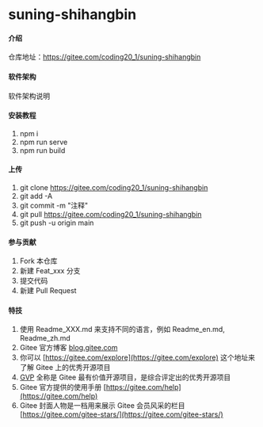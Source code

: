 # suning-shihangbin

#### 介绍
仓库地址：https://gitee.com/coding20_1/suning-shihangbin

#### 软件架构
软件架构说明


#### 安装教程

1.  npm i
2.  npm run serve
3.  npm run build

#### 上传

1.  git clone https://gitee.com/coding20_1/suning-shihangbin
2.  git add -A
3.  git commit -m "注释"
4.  git pull https://gitee.com/coding20_1/suning-shihangbin
5.  git push -u origin main

#### 参与贡献

1.  Fork 本仓库
2.  新建 Feat_xxx 分支
3.  提交代码
4.  新建 Pull Request


#### 特技

1.  使用 Readme\_XXX.md 来支持不同的语言，例如 Readme\_en.md, Readme\_zh.md
2.  Gitee 官方博客 [blog.gitee.com](https://blog.gitee.com)
3.  你可以 [https://gitee.com/explore](https://gitee.com/explore) 这个地址来了解 Gitee 上的优秀开源项目
4.  [GVP](https://gitee.com/gvp) 全称是 Gitee 最有价值开源项目，是综合评定出的优秀开源项目
5.  Gitee 官方提供的使用手册 [https://gitee.com/help](https://gitee.com/help)
6.  Gitee 封面人物是一档用来展示 Gitee 会员风采的栏目 [https://gitee.com/gitee-stars/](https://gitee.com/gitee-stars/)
